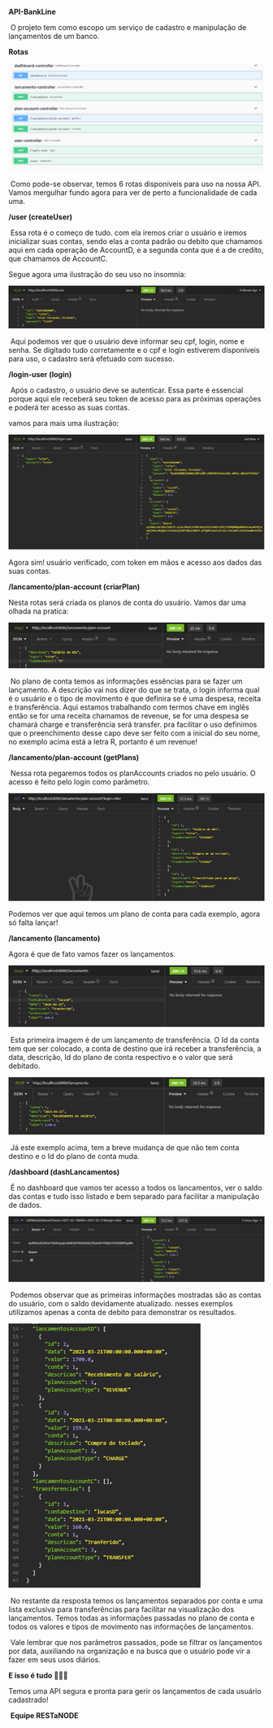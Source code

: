 **API-BankLine**

​	O projeto tem como escopo um serviço de cadastro e manipulação de lançamentos de um banco.

**Rotas**

![image-20210321213645433](https://github.com/brunoslvb/java-spring-bankline/blob/master/imagensReadme/image-20210321213645433.png)

​	Como pode-se observar, temos 6 rotas disponíveis para uso na nossa API. Vamos mergulhar fundo agora para ver de perto a funcionalidade de cada uma.

**/user (createUser)**

​	Essa rota é o começo de tudo. com ela iremos criar o usuário e iremos inicializar suas contas, sendo elas a conta padrão ou debito que chamamos aqui em cada operação de AccountD, e a segunda conta que é a de credito, que chamamos de AccountC.



Segue agora uma ilustração do seu uso no insomnia:

![image-20210321214436325](https://github.com/brunoslvb/java-spring-bankline/blob/master/imagensReadme/image-20210321214436325.png)

​	Aqui podemos ver que o usuário deve informar seu cpf, login, nome e senha. Se digitado tudo corretamente e o cpf e login estiverem disponíveis para uso, o cadastro será efetuado com sucesso.



**/login-user (login)**

​	Após o cadastro, o usuário deve se autenticar. Essa parte é essencial porque aqui ele receberá seu token de acesso para as próximas operações e poderá ter acesso as suas contas.

vamos para mais uma ilustração:

![image-20210321215113560](https://github.com/brunoslvb/java-spring-bankline/blob/master/imagensReadme/image-20210321215113560.png)

Agora sim! usuário verificado, com token em mãos e acesso aos dados das suas contas.



**/lancamento/plan-account (criarPlan)**

Nesta rotas será criada os planos de conta do usuário. Vamos dar uma olhada na pratica:

![image-20210321215522267](https://github.com/brunoslvb/java-spring-bankline/blob/master/imagensReadme/image-20210321215522267.png)

​	No plano de conta temos as informações essências para se fazer um lançamento. A descrição vai nos dizer do que se trata, o login informa qual é o usuário e o tipo de movimento é que definira se é uma despesa, receita e transferência. Aqui estamos trabalhando com termos chave em inglês então se for uma receita chamamos de revenue, se for uma despesa se chamará charge e transferência será transfer. pra facilitar o uso definimos que o preenchimento desse capo deve ser feito com a inicial do seu nome, no exemplo acima está a letra R, portanto é um revenue!



**/lancamento/plan-account (getPlans)**

​	Nessa rota pegaremos todos os planAccounts criados no pelo usuário. O acesso é feito pelo login como parâmetro.

![image-20210322002724111](https://github.com/brunoslvb/java-spring-bankline/blob/master/imagensReadme/image-20210322002724111.png)

Podemos ver que aqui temos um plano de conta para cada exemplo, agora só falta lançar!

**/lancamento (lancamento)**

Agora é que de fato vamos fazer os lançamentos.

![image-20210322003054453](https://github.com/brunoslvb/java-spring-bankline/blob/master/imagensReadme/image-20210322003054453.png)

​	Esta primeira imagem é de um lançamento de transferência. O Id da conta tem que ser colocado, a conta de destino que irá receber a transferência, a data, descrição, Id do plano de conta respectivo e o valor que será debitado.

![image-20210322003439366](https://github.com/brunoslvb/java-spring-bankline/blob/master/imagensReadme/image-20210322003439366.png)

​	Já este exemplo acima, tem a breve mudança de que não tem conta destino e o Id do plano de conta muda.



**/dashboard (dashLancamentos)**

​	É no dashboard que vamos ter acesso a todos os lancamentos, ver o saldo das contas e tudo isso listado e bem separado para facilitar a manipulação de dados.

![image-20210322022926977](https://github.com/brunoslvb/java-spring-bankline/blob/master/imagensReadme/image-20210322022926977.png)

​	Podemos observar que as primeiras informações mostradas são as contas do usuário, com o saldo devidamente atualizado. nesses exemplos utilizamos apenas a conta de debito para demonstrar os resultados.

![image-20210322022956488](https://github.com/brunoslvb/java-spring-bankline/blob/master/imagensReadme/image-20210322022956488.png)

​	No restante da resposta temos os lançamentos separados por conta e uma lista exclusiva para transferências para facilitar na visualização dos lançamentos. Temos todas as informações passadas no plano de conta e todos os valores e tipos de movimento nas informações de lançamentos.

​	Vale lembrar que nos parâmetros passados, pode se filtrar os lançamentos por data, auxiliando na organização e na busca que o usuário pode vir a fazer em seus usos diários.



**E isso é tudo 🚀🚀🚀**

Temos uma API segura e pronta para gerir os lançamentos de cada usuário cadastrado!

​																**Equipe RESTaNODE**
